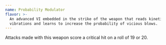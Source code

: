 ```yaml
---
name: Probability Modulator
flavor: >-
  An advanced VI embedded in the strike of the weapon that reads kinetic
  vibrations and learns to increase the probability of vicious blows.
---
```

Attacks made with this weapon score a critical hit on a roll of 19 or 20.
